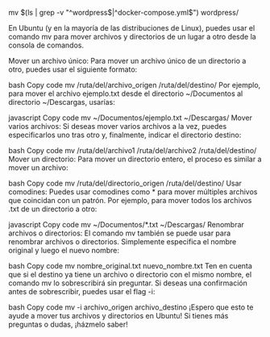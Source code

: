 
mv $(ls | grep -v "^wordpress$\|^docker-compose.yml$") wordpress/


En Ubuntu (y en la mayoría de las distribuciones de Linux), puedes usar el comando mv para mover archivos y directorios de un lugar a otro desde la consola de comandos.

Mover un archivo único:
Para mover un archivo único de un directorio a otro, puedes usar el siguiente formato:

bash
Copy code
mv /ruta/del/archivo_origen /ruta/del/destino/
Por ejemplo, para mover el archivo ejemplo.txt desde el directorio ~/Documentos al directorio ~/Descargas, usarías:

javascript
Copy code
mv ~/Documentos/ejemplo.txt ~/Descargas/
Mover varios archivos:
Si deseas mover varios archivos a la vez, puedes especificarlos uno tras otro y, finalmente, indicar el directorio destino:

bash
Copy code
mv /ruta/del/archivo1 /ruta/del/archivo2 /ruta/del/destino/
Mover un directorio:
Para mover un directorio entero, el proceso es similar a mover un archivo:

bash
Copy code
mv /ruta/del/directorio_origen /ruta/del/destino/
Usar comodines:
Puedes usar comodines como * para mover múltiples archivos que coincidan con un patrón. Por ejemplo, para mover todos los archivos .txt de un directorio a otro:

javascript
Copy code
mv ~/Documentos/*.txt ~/Descargas/
Renombrar archivos o directorios:
El comando mv también se puede usar para renombrar archivos o directorios. Simplemente especifica el nombre original y luego el nuevo nombre:

bash
Copy code
mv nombre_original.txt nuevo_nombre.txt
Ten en cuenta que si el destino ya tiene un archivo o directorio con el mismo nombre, el comando mv lo sobrescribirá sin preguntar. Si deseas una confirmación antes de sobrescribir, puedes usar el flag -i:

bash
Copy code
mv -i archivo_origen archivo_destino
¡Espero que esto te ayude a mover tus archivos y directorios en Ubuntu! Si tienes más preguntas o dudas, ¡házmelo saber!